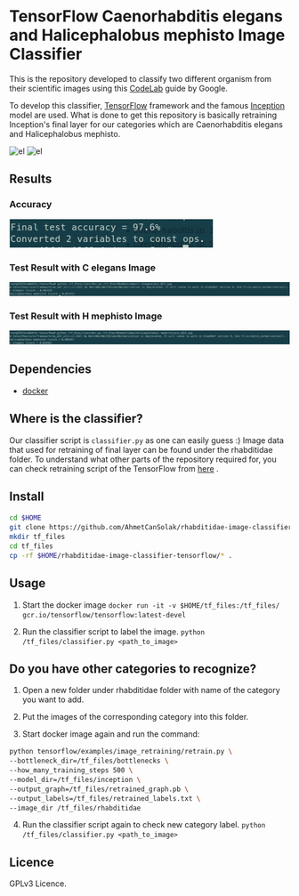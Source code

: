 # TensorFlow Caenorhabditis elegans and Halicephalobus mephisto Image Classifier

This is the repository developed to classify two different organism from their scientific images using this [CodeLab](https://codelabs.developers.google.com/codelabs/tensorflow-for-poets/?utm_campaign=chrome_series_machinelearning_063016&utm_source=gdev&utm_medium=yt-desc#0) guide by Google.

To develop this classifier, [TensorFlow](https://github.com/tensorflow/tensorflow) framework and the famous [Inception](https://github.com/tensorflow/models/tree/master/inception) model are used. What is done to get this repository is basically retraining Inception's final layer for our categories which are Caenorhabditis elegans and Halicephalobus mephisto.

![el](http://post.queensu.ca/~chinsang/_Media/c-elegans_med_hr.jpeg)
![el](http://planete.gaia.free.fr/images/im.animal/biotopes/halicephalobus-mephisto2.jpg)

## Results

### Accuracy
![accuracy](readme_images/accuracy.png)
### Test Result with C elegans Image
![accuracy](readme_images/test_elegans.png)
### Test Result with H mephisto Image
![accuracy](readme_images/test_mephisto.png)



## Dependencies

* [docker](https://www.docker.com/products/docker-toolbox)

## Where is the classifier?

Our classifier script is `classifier.py` as one can easily guess :)
Image data that used for retraining of final layer can be found under the rhabditidae folder. To understand what other parts of the repository required for, you can check retraining script of the TensorFlow from [here](https://github.com/tensorflow/tensorflow/blob/master/tensorflow/examples/image_retraining/retrain.py) .


## Install

```bash
cd $HOME
git clone https://github.com/AhmetCanSolak/rhabditidae-image-classifier-tensorflow
mkdir tf_files
cd tf_files
cp -rf $HOME/rhabditidae-image-classifier-tensorflow/* .
```

## Usage

1. Start the docker image `docker run -it -v $HOME/tf_files:/tf_files/ gcr.io/tensorflow/tensorflow:latest-devel`

2. Run the classifier script to label the image. `python /tf_files/classifier.py <path_to_image>`


## Do you have other categories to recognize?

1. Open a new folder under rhabditidae folder with name of the category you want to add.

2. Put the images of the corresponding category into this folder.

3. Start docker image again and run the command:
  ```bash
  python tensorflow/examples/image_retraining/retrain.py \
  --bottleneck_dir=/tf_files/bottlenecks \
  --how_many_training_steps 500 \
  --model_dir=/tf_files/inception \
  --output_graph=/tf_files/retrained_graph.pb \
  --output_labels=/tf_files/retrained_labels.txt \
  --image_dir /tf_files/rhabditidae
  ```

4. Run the classifier script again to check new category label. `python /tf_files/classifier.py <path_to_image>`

## Licence

GPLv3 Licence.
